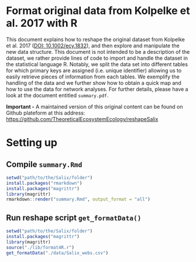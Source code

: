 # Format original data from Kolpelke et al. 2017 with R

This document explains how to reshape the original dataset from Kolpelke et al. 2017 ([DOI: 10.1002/ecy.1832](http://doi.wiley.com/10.1002/ecy.1832)), and then explore and manipulate the new data structure. This document is not intended to be a description of the dataset, we rather provide lines of code to import and handle the dataset in the statistical language R. Notably, we split the data set into different tables for which primary keys are assigned (i.e. unique identifier) allowing us to easily retrieve pieces of information from each tables. We exemplify the handling of the data and we further show how to obtain a quick map and how to use the data for network analyses. For further details, please have a look at the document entitled `summary.pdf`.

**Important -** A maintained version of this original content can be found on Github plateform at this address: https://github.com/TheoreticalEcosystemEcology/reshapeSalix

# Setting up

## Compile `summary.Rmd`

```r
setwd("path/to/the/Salix/folder")
install.packages("rmarkdown")
install.packages("magrittr")
library(magrittr)
rmarkdown::render("summary.Rmd", output_format = "all")
```

## Run reshape script `get_formatData()`

```r
setwd("path/to/the/Salix/folder")
install.packages("magrittr")
library(magrittr)
source("./lib/format4R.r")
get_formatData("./data/Salix_webs.csv")
```
